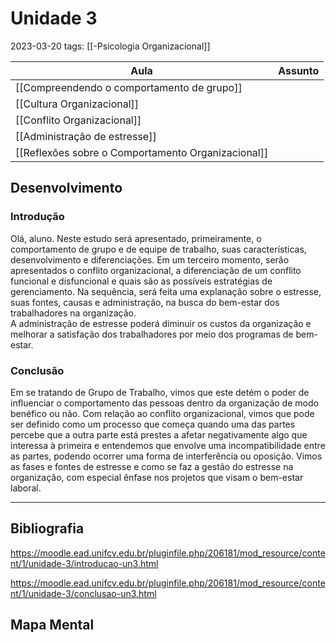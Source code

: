# Unidade 3
2023-03-20
tags: [[-Psicologia Organizacional]]

| Aula                                       | Assunto |
| ------------------------------------------ | ------- |
| [[Compreendendo o comportamento de grupo]] |         |
| [[Cultura Organizacional]]                 |         |
| [[Conflito Organizacional]]                |         |
| [[Administração de estresse]]              |         |
| [[Reflexões sobre o Comportamento Organizacional]]                                           |         |


## Desenvolvimento

### Introdução

Olá, aluno. Neste estudo será apresentado, primeiramente, o comportamento de grupo e de equipe de trabalho, suas características, desenvolvimento e diferenciações. Em um terceiro momento, serão apresentados o conflito organizacional, a diferenciação de um conflito funcional e disfuncional e quais são as possíveis estratégias de gerenciamento. Na sequência, será feita uma explanação sobre o estresse, suas fontes, causas e administração, na busca do bem-estar dos trabalhadores na organização.  
A administração de estresse poderá diminuir os custos da organização e melhorar a satisfação dos trabalhadores por meio dos programas de bem-estar.

### Conclusão

Em se tratando de Grupo de Trabalho, vimos que este detém o poder de influenciar o comportamento das pessoas dentro da organização de modo benéfico ou não. Com relação ao conflito organizacional, vimos que pode ser definido como um processo que começa quando uma das partes percebe que a outra parte está prestes a afetar negativamente algo que interessa à primeira e entendemos que envolve uma incompatibilidade entre as partes, podendo ocorrer uma forma de interferência ou oposição. Vimos as fases e fontes de estresse e como se faz a gestão do estresse na organização, com especial ênfase nos projetos que visam o bem-estar laboral.


-----------------------------------------------
## Bibliografia

https://moodle.ead.unifcv.edu.br/pluginfile.php/206181/mod_resource/content/1/unidade-3/introducao-un3.html

https://moodle.ead.unifcv.edu.br/pluginfile.php/206181/mod_resource/content/1/unidade-3/conclusao-un3.html


## Mapa Mental